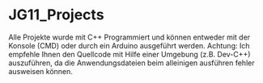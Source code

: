 # JG11_Projects
 Alle Projekte wurde mit C++ Programmiert und können entweder mit der Konsole (CMD) oder durch ein Arduino ausgeführt werden.
 Achtung: Ich empfehle Ihnen den Quellcode mit Hilfe einer Umgebung (z.B. Dev-C++) auszuführen, da die Anwendungsdateien beim alleinigen ausführen fehler ausweisen können.
